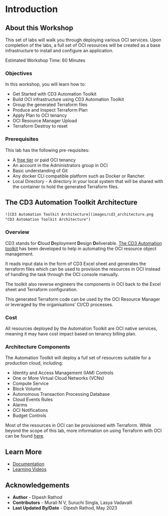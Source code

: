 # Introduction

## About this Workshop

This set of labs will walk you through deploying various OCI services. Upon completion of the labs, a full set of OCI resources will be created as a base infrastructure to install and configure an application.

Estimated Workshop Time: 60 Minutes

### Objectives

In this workshop, you will learn how to:
- Get Started with CD3 Automation Toolkit
- Build OCI infrastructure using CD3 Automation Toolkit
- Group the generated Terraform files
- Produce and Inspect Terraform Plan
- Apply Plan to OCI tenancy
- OCI Resource Manager Upload
- Terraform Destroy to reset

### Prerequisites

This lab has the following pre-requisites:

- A [free tier](https://www.oracle.com/cloud/free/) or paid OCI tenancy
- An account in the Administrators group in OCI
- Basic understanding of Git
- Any docker CLI compatible platform such as Docker or Rancher.
- Local Directory - A directory in your local system that will be shared with the container to hold the generated Terraform files.

## The CD3 Automation Toolkit Architecture

    ![CD3 Automation Toolkit Architecture](images/cd3_architecture.png "CD3 Automation Toolkit Architecture")

### Overview

CD3 stands for **C**loud **D**eployment **D**esign **D**eliverable. [The CD3 Automation toolkit](https://github.com/oracle-devrel/cd3-automation-toolkit) has been developed to help in automating the OCI resource object management.

It reads input data in the form of CD3 Excel sheet and generates the terraform files which can be used to provision the resources in OCI instead of handling the task through the OCI console manually. 

The toolkit also reverse engineers the components in OCI back to the Excel sheet and Terraform configuration. 

This generated Terraform code can be used by the OCI Resource Manager or leveraged by the organisations’ CI/CD processes.

### Cost

All resources deployed by the Automation Toolkit are OCI native services, meaning it may have cost impact based on tenancy billing plan.

### Architecture Components

The Automation Toolkit will deploy a full set of resources suitable for a production cloud, including:

- Identity and Access Management (IAM) Controls
- One or More Virtual Cloud Networks (VCNs)
- Compute Service
- Block Volume
- Autonomous Transaction Processing Database
- Cloud Events Rules
- Alarms
- OCI Notifications 
- Budget Controls

Most of the resources in OCI can be provisioned with Terraform. While beyond the scope of this lab, more information on using Terraform with OCI can be found [here](https://docs.oracle.com/en-us/iaas/Content/API/SDKDocs/terraform.htm).

## Learn More

* [Documentation](https://github.com/oracle-devrel/cd3-automation-toolkit)
* [Learning Videos](https://www.youtube.com/watch?v=TSNu0pUHYsE&list=PLPIzp-E1msrbJ3WawXVhzimQnLw5iafcp)

## Acknowledgements

- __Author__ - Dipesh Rathod
- __Contributors__ - Murali N V, Suruchi Singla, Lasya Vadavalli
- __Last Updated By/Date__ - Dipesh Rathod, May 2023
